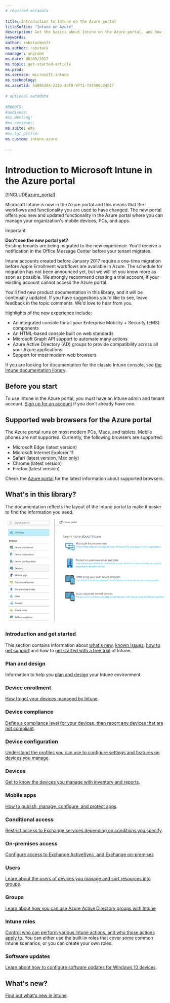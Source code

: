 ```yaml
---
# required metadata

title: Introduction to Intune on the Azure portal
titleSuffix: "Intune on Azure"
description: Get the basics about Intune on the Azure portal, and how it can help you manage your devices."
keywords:
author: robstackmsft
ms.author: robstack
nmanager: angrobe
ms.date: 06/09/2017
ms.topic: get-started-article
ms.prod:
ms.service: microsoft-intune
ms.technology:
ms.assetid: 4a085264-232a-4af0-97f1-747496c44517

# optional metadata

#ROBOTS:
#audience:
#ms.devlang:
#ms.reviewer:
ms.suite: ems
#ms.tgt_pltfrm:
ms.custom: intune-azure

---
```



# Introduction to Microsoft Intune in the Azure portal


[!INCLUDE[azure_portal](./includes/azure_portal.md)]

Microsoft Intune is now in the Azure portal and this means that the workflows and functionality you are used to have changed.
The new portal offers you new and updated functionality in the Azure portal where you can manage your organization's mobile devices, PCs, and apps.

> [!IMPORTANT]
> **Don’t see the new portal yet?**<br>
> Existing tenants are being migrated to the new experience. You'll receive a notification in the Office Message Center before your tenant migrates.
>
> Intune accounts created before January 2017 require a one-time migration before Apple Enrollment workflows are available in Azure. The schedule for migration has not been announced yet, but we will let you know more as soon as possible. We strongly recommend creating a trial account, if your existing account cannot access the Azure portal.


You'll find new product documentation in this library, and it will be continually updated. If you have suggestions you'd like to see, leave feedback in the topic comments. We'd love to hear from you.

Highlights of the new experience include:

- An integrated console for all your Enterprise Mobility + Security (EMS) components
- An HTML-based console built on web standards
- Microsoft Graph API support to automate many actions
- Azure Active Directory (AD) groups to provide compatibility across all your Azure applications
- Support for most modern web browsers

If you are looking for documentation for the classic Intune console, see [the Intune documentation library](https://docs.microsoft.com/intune-classic/).

## Before you start

To use Intune in the Azure portal, you must have an Intune admin and tenant account. [Sign up for an account](https://portal.office.com/Signup/Signup.aspx?OfferId=40BE278A-DFD1-470a-9EF7-9F2596EA7FF9&dl=INTUNE_A&ali=1#0%20) if you don't already have one.

## Supported web browsers for the Azure portal

The Azure portal runs on most modern PCs, Macs, and tablets. Mobile phones are not supported.
Currently, the following browsers are supported:

- Microsoft Edge (latest version)
- Microsoft Internet Explorer 11
- Safari (latest version, Mac only)
- Chrome (latest version)
- Firefox (latest version)

Check the [Azure portal](https://docs.microsoft.com/azure/azure-preview-portal-supported-browsers-devices) for the latest information about supported browsers.

## What's in this library?

The documentation reflects the layout of the Intune portal to make it easier to find the information you need.

![Azure portal workloads](./media/azure-portal-workloads.png)

### Introduction and get started
This section contains information about [what's new](whats-new.md), [known issues](known-issues.md), [how to get support](get-support.md) and how to [get started with a free trial](free-trial-sign-up.md) of Intune.
### Plan and design
Information to help you [plan and design](/intune-classic/plan-design/introduction) your Intune environment.
### Device enrollment
[How to get your devices managed by Intune](device-enrollment.md).
### Device compliance
[Define a compliance level for your devices, then report any devices that are not compliant](device-compliance.md).
### Device configuration
[Understand the profiles you can use to configure settings and features on devices you manage](device-profiles.md).
### Devices
[Get to know the devices you manage with inventory and reports](device-management.md).
### Mobile apps
[How to publish, manage, configure, and protect apps](app-management.md).
### Conditional access
[Restrict access to Exchange services depending on conditions you specify](conditional-access.md).
### On-premises access
[Configure access to Exchange ActiveSync, and Exchange on-premises](/intune-classic/deploy-use/mobile-device-management-with-exchange-activesync-and-microsoft-intune)
### Users
[Learn about the users of devices you manage and sort resources into groups](user-management.md).
### Groups
[Learn about how you can use Azure Active Directory groups with Intune](groups-get-started.md)
### Intune roles
[Control who can perform various Intune actions, and who those actions apply to](role-based-access-control.md). You can either use the built-in roles that cover some common Intune scenarios, or you can create your own roles.
### Software updates
[Learn about how to configure software updates for Windows 10 devices](windows-update-for-business-configure.md).



## What's new?

[Find out what's new in Intune](whats-new.md).
